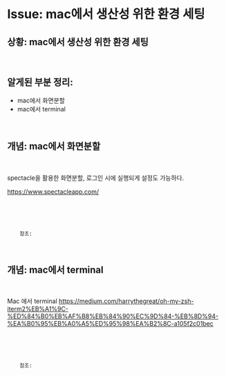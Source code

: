 <!--
author: Dailyscat
purpose: issue arrange
rules:
 (1) 헤더와 문단사이
    <br/>
    <br/>
 (2) 코드가 작성되는 부분은 >로 정리
 (3) 참조는 해당 내용 바로 아래
    <br/>
    <br/>
 (4) 명령어는 bold
 (5) 방안은 ## 안의 과정은 ###
-->

# Issue: mac에서 생산성 위한 환경 세팅

## 상황: mac에서 생산성 위한 환경 세팅

<br/>

## 알게된 부분 정리:

- mac에서 화면분할
- mac에서 terminal

<br/>

## 개념: mac에서 화면분할

<br/>

spectacle을 활용한 화면분할, 로그인 시에 실행되게 설정도 가능하다.

https://www.spectacleapp.com/

<br/>
<br/>
<br/>

        참조:

<br/>

## 개념: mac에서 terminal

<br/>

Mac 에서 terminal
https://medium.com/harrythegreat/oh-my-zsh-iterm2%EB%A1%9C-%ED%84%B0%EB%AF%B8%EB%84%90%EC%9D%84-%EB%8D%94-%EA%B0%95%EB%A0%A5%ED%95%98%EA%B2%8C-a105f2c01bec

<br/>
<br/>
<br/>

        참조:

<br/>
